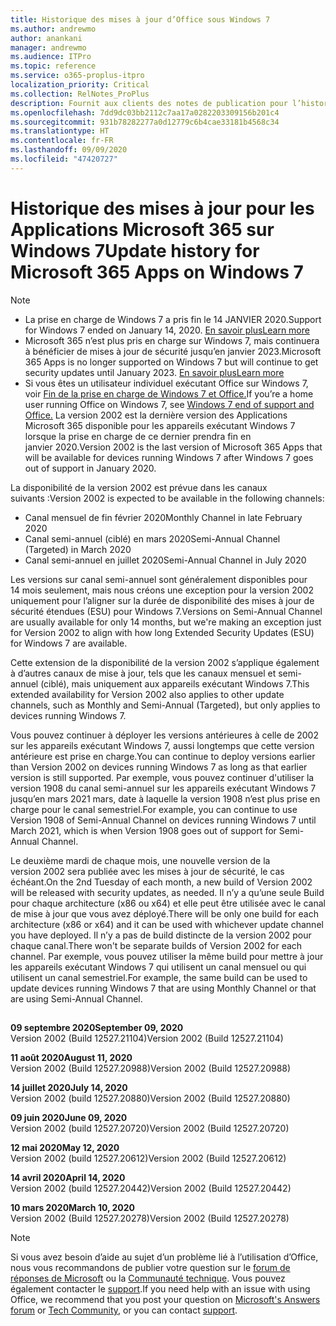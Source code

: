```yaml
---
title: Historique des mises à jour d’Office sous Windows 7
ms.author: andrewmo
author: anankani
manager: andrewmo
ms.audience: ITPro
ms.topic: reference
ms.service: o365-proplus-itpro
localization_priority: Critical
ms.collection: RelNotes_ProPlus
description: Fournit aux clients des notes de publication pour l’historique des mises à jour pour les Applications Microsoft 365 pour Windows 7
ms.openlocfilehash: 7dd9dc03bb2112c7aa17a0282203309156b201c4
ms.sourcegitcommit: 931b78282277a0d12779c6b4cae33181b4568c34
ms.translationtype: HT
ms.contentlocale: fr-FR
ms.lasthandoff: 09/09/2020
ms.locfileid: "47420727"
---
```

# <a name="update-history-for-microsoft-365-apps-on-windows-7"></a><span data-ttu-id="3c786-103">Historique des mises à jour pour les Applications Microsoft 365 sur Windows 7</span><span class="sxs-lookup"><span data-stu-id="3c786-103">Update history for Microsoft 365 Apps on Windows 7</span></span> 

 > [!NOTE]
>
>- <span data-ttu-id="3c786-104">La prise en charge de Windows 7 a pris fin le 14 JANVIER 2020.</span><span class="sxs-lookup"><span data-stu-id="3c786-104">Support for Windows 7 ended on January 14, 2020.</span></span> [<span data-ttu-id="3c786-105">En savoir plus</span><span class="sxs-lookup"><span data-stu-id="3c786-105">Learn more</span></span>](https://www.microsoft.com/microsoft-365/windows/end-of-windows-7-support?rtc=1)
>- <span data-ttu-id="3c786-106">Microsoft 365 n’est plus pris en charge sur Windows 7, mais continuera à bénéficier de mises à jour de sécurité jusqu’en janvier 2023.</span><span class="sxs-lookup"><span data-stu-id="3c786-106">Microsoft 365 Apps is no longer supported on Windows 7 but will continue to get security updates until January 2023.</span></span> [<span data-ttu-id="3c786-107">En savoir plus</span><span class="sxs-lookup"><span data-stu-id="3c786-107">Learn more</span></span>](https://docs.microsoft.com/DeployOffice/windows-7-support)
>- <span data-ttu-id="3c786-108">Si vous êtes un utilisateur individuel exécutant Office sur Windows 7, voir [Fin de la prise en charge de Windows 7 et Office.](https://support.office.com/en-us/article/windows-7-end-of-support-and-office-78f20fab-b57b-44d7-8368-06a8493f3cb9?ui=en-US&rs=en-US&ad=US)</span><span class="sxs-lookup"><span data-stu-id="3c786-108">If you’re a home user running Office on Windows 7, see [Windows 7 end of support and Office.](https://support.office.com/en-us/article/windows-7-end-of-support-and-office-78f20fab-b57b-44d7-8368-06a8493f3cb9?ui=en-US&rs=en-US&ad=US)</span></span>
<span data-ttu-id="3c786-109">La version 2002 est la dernière version des Applications Microsoft 365 disponible pour les appareils exécutant Windows 7 lorsque la prise en charge de ce dernier prendra fin en janvier 2020.</span><span class="sxs-lookup"><span data-stu-id="3c786-109">Version 2002 is the last version of Microsoft 365 Apps that will be available for devices running Windows 7 after Windows 7 goes out of support in January 2020.</span></span>  

<span data-ttu-id="3c786-110">La disponibilité de la version 2002 est prévue dans les canaux suivants :</span><span class="sxs-lookup"><span data-stu-id="3c786-110">Version 2002 is expected to be available in the following channels:</span></span>
- <span data-ttu-id="3c786-111">Canal mensuel de fin février 2020</span><span class="sxs-lookup"><span data-stu-id="3c786-111">Monthly Channel in late February 2020</span></span>
- <span data-ttu-id="3c786-112">Canal semi-annuel (ciblé) en mars 2020</span><span class="sxs-lookup"><span data-stu-id="3c786-112">Semi-Annual Channel (Targeted) in March 2020</span></span>
- <span data-ttu-id="3c786-113">Canal semi-annuel en juillet 2020</span><span class="sxs-lookup"><span data-stu-id="3c786-113">Semi-Annual Channel in July 2020</span></span>

<span data-ttu-id="3c786-114">Les versions sur canal semi-annuel sont généralement disponibles pour 14 mois seulement, mais nous créons une exception pour la version 2002 uniquement pour l’aligner sur la durée de disponibilité des mises à jour de sécurité étendues (ESU) pour Windows 7.</span><span class="sxs-lookup"><span data-stu-id="3c786-114">Versions on Semi-Annual Channel are usually available for only 14 months, but we're making an exception just for Version 2002 to align with how long Extended Security Updates (ESU) for Windows 7 are available.</span></span>

<span data-ttu-id="3c786-115">Cette extension de la disponibilité de la version 2002 s’applique également à d’autres canaux de mise à jour, tels que les canaux mensuel et semi-annuel (ciblé), mais uniquement aux appareils exécutant Windows 7.</span><span class="sxs-lookup"><span data-stu-id="3c786-115">This extended availability for Version 2002 also applies to other update channels, such as Monthly and Semi-Annual (Targeted), but only applies to devices running Windows 7.</span></span>

<span data-ttu-id="3c786-116">Vous pouvez continuer à déployer les versions antérieures à celle de 2002 sur les appareils exécutant Windows 7, aussi longtemps que cette version antérieure est prise en charge.</span><span class="sxs-lookup"><span data-stu-id="3c786-116">You can continue to deploy versions earlier than Version 2002 on devices running Windows 7 as long as that earlier version is still supported.</span></span> <span data-ttu-id="3c786-117">Par exemple, vous pouvez continuer d'utiliser la version 1908 du canal semi-annuel sur les appareils exécutant Windows 7 jusqu’en mars 2021 mars, date à laquelle la version 1908 n’est plus prise en charge pour le canal semestriel.</span><span class="sxs-lookup"><span data-stu-id="3c786-117">For example, you can continue to use Version 1908 of Semi-Annual Channel on devices running Windows 7 until March 2021, which is when Version 1908 goes out of support for Semi-Annual Channel.</span></span>

<span data-ttu-id="3c786-118">Le deuxième mardi de chaque mois, une nouvelle version de la version 2002 sera publiée avec les mises à jour de sécurité, le cas échéant.</span><span class="sxs-lookup"><span data-stu-id="3c786-118">On the 2nd Tuesday of each month, a new build of Version 2002 will be released with security updates, as needed.</span></span> <span data-ttu-id="3c786-119">Il n’y a qu’une seule Build pour chaque architecture (x86 ou x64) et elle peut être utilisée avec le canal de mise à jour que vous avez déployé.</span><span class="sxs-lookup"><span data-stu-id="3c786-119">There will be only one build for each architecture (x86 or x64) and it can be used with whichever update channel you have deployed.</span></span> <span data-ttu-id="3c786-120">Il n’y a pas de build distincte de la version 2002 pour chaque canal.</span><span class="sxs-lookup"><span data-stu-id="3c786-120">There won't be separate builds of Version 2002 for each channel.</span></span> <span data-ttu-id="3c786-121">Par exemple, vous pouvez utiliser la même build pour mettre à jour les appareils exécutant Windows 7 qui utilisent un canal mensuel ou qui utilisent un canal semestriel.</span><span class="sxs-lookup"><span data-stu-id="3c786-121">For example, the same build can be used to update devices running Windows 7 that are using Monthly Channel or that are using Semi-Annual Channel.</span></span>

##

[//]: # (NE PAS SUPPRIMER)

<span data-ttu-id="3c786-123">**09 septembre 2020**</span><span class="sxs-lookup"><span data-stu-id="3c786-123">**September 09, 2020**</span></span><br/>
<span data-ttu-id="3c786-124">Version 2002 (Build 12527.21104)</span><span class="sxs-lookup"><span data-stu-id="3c786-124">Version 2002 (Build 12527.21104)</span></span><br/>

<span data-ttu-id="3c786-125">**11 août 2020**</span><span class="sxs-lookup"><span data-stu-id="3c786-125">**August 11, 2020**</span></span><br/>
<span data-ttu-id="3c786-126">Version 2002 (Build 12527.20988)</span><span class="sxs-lookup"><span data-stu-id="3c786-126">Version 2002 (Build 12527.20988)</span></span><br/>

<span data-ttu-id="3c786-127">**14 juillet 2020**</span><span class="sxs-lookup"><span data-stu-id="3c786-127">**July 14, 2020**</span></span><br/>
<span data-ttu-id="3c786-128">Version 2002 (build 12527.20880)</span><span class="sxs-lookup"><span data-stu-id="3c786-128">Version 2002 (Build 12527.20880)</span></span><br/>

<span data-ttu-id="3c786-129">**09 juin 2020**</span><span class="sxs-lookup"><span data-stu-id="3c786-129">**June 09, 2020**</span></span><br/>
<span data-ttu-id="3c786-130">Version 2002 (build 12527.20720)</span><span class="sxs-lookup"><span data-stu-id="3c786-130">Version 2002 (Build 12527.20720)</span></span><br/>

<span data-ttu-id="3c786-131">**12 mai 2020**</span><span class="sxs-lookup"><span data-stu-id="3c786-131">**May 12, 2020**</span></span><br/>
<span data-ttu-id="3c786-132">Version 2002 (build 12527.20612)</span><span class="sxs-lookup"><span data-stu-id="3c786-132">Version 2002 (Build 12527.20612)</span></span><br/>

<span data-ttu-id="3c786-133">**14 avril 2020**</span><span class="sxs-lookup"><span data-stu-id="3c786-133">**April 14, 2020**</span></span><br/>
<span data-ttu-id="3c786-134">Version 2002 (build 12527.20442)</span><span class="sxs-lookup"><span data-stu-id="3c786-134">Version 2002 (Build 12527.20442)</span></span><br/>

<span data-ttu-id="3c786-135">**10 mars 2020**</span><span class="sxs-lookup"><span data-stu-id="3c786-135">**March 10, 2020**</span></span><br/>
<span data-ttu-id="3c786-136">Version 2002 (Build 12527.20278)</span><span class="sxs-lookup"><span data-stu-id="3c786-136">Version 2002 (Build 12527.20278)</span></span><br/>




> [!NOTE]
> <span data-ttu-id="3c786-137">Si vous avez besoin d’aide au sujet d’un problème lié à l’utilisation d’Office, nous vous recommandons de publier votre question sur le [forum de réponses de Microsoft](https://answers.microsoft.com/) ou la [Communauté technique](https://techcommunity.microsoft.com/). Vous pouvez également contacter le [support](https://support.microsoft.com/contactus).</span><span class="sxs-lookup"><span data-stu-id="3c786-137">If you need help with an issue with using Office, we recommend that you post your question on [Microsoft's Answers forum](https://answers.microsoft.com/) or [Tech Community](https://techcommunity.microsoft.com/), or you can contact [support](https://support.microsoft.com/contactus).</span></span>
